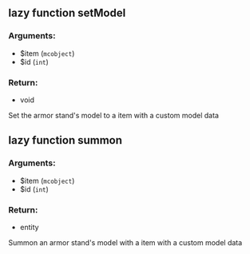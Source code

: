 ## lazy function setModel
### Arguments:
- $item (`mcobject`)
- $id (`int`)
### Return:
- void


Set the armor stand's model to a item with a custom model data

## lazy function summon
### Arguments:
- $item (`mcobject`)
- $id (`int`)
### Return:
- entity


Summon an armor stand's model with a item with a custom model data



